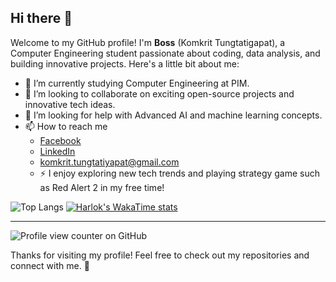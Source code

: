 ## Hi there 👋

Welcome to my GitHub profile! I'm **Boss** (Komkrit Tungtatigapat), a Computer Engineering student passionate about coding, data analysis, and building innovative projects. Here's a little bit about me:

- 🌱 I’m currently studying Computer Engineering at PIM.
- 👯 I’m looking to collaborate on exciting open-source projects and innovative tech ideas.
- 🤔 I’m looking for help with Advanced AI and machine learning concepts.
- 📫 How to reach me
  - [Facebook](https://www.facebook.com/Komkrit.Boss)
  - [LinkedIn](https://www.linkedin.com/in/komkrit-tungtatiyapat)
  - komkrit.tungtatiyapat@gmail.com
  - ⚡ I enjoy exploring new tech trends and playing strategy game such as Red Alert 2 in my free time!
    
![Top Langs](https://github-readme-stats.vercel.app/api/top-langs/?username=bossuperior&theme=shadow_blue&layout=compact)
[![Harlok's WakaTime stats](https://github-readme-stats.vercel.app/api/wakatime?username=bossuperior)](https://github.com/anuraghazra/github-readme-stats)

---

![Profile view counter on GitHub](https://komarev.com/ghpvc/?username=bossuperior)

Thanks for visiting my profile! Feel free to check out my repositories and connect with me. 🚀

